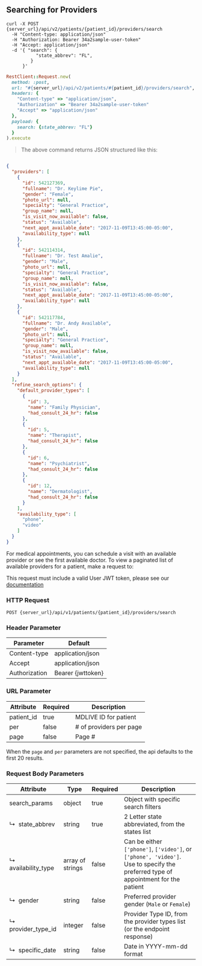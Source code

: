 ## Searching for Providers

```shell
curl -X POST {server_url}/api/v2/patients/{patient_id}/providers/search
  -H "Content-type: application/json"
  -H "Authorization: Bearer 34a2sample-user-token"
  -H "Accept: application/json"
  -d '{ "search": {
           "state_abbrev": "FL",
         }
      }'
```

```ruby
RestClient::Request.new(
  method: :post,
  url: "#{server_url}/api/v2/patients/#{patient_id}/providers/search",
  headers: {
    "Content-type" => "application/json",
    "Authorization" => "Bearer 34a2sample-user-token"
    "Accept" => "application/json"
  },
  payload: {
    search: {state_abbrev: "FL"}
  }
).execute
```
> The above command returns JSON structured like this:

```json

{
  "providers": [
    {
      "id": 542127369,
      "fullname": "Dr. Keylime Pie",
      "gender": "Female",
      "photo_url": null,
      "specialty": "General Practice",
      "group_name": null,
      "is_visit_now_available": false,
      "status": "Available",
      "next_appt_available_date": "2017-11-09T13:45:00-05:00",
      "availability_type": null
    },
    {
      "id": 542114314,
      "fullname": "Dr. Test Amalie",
      "gender": "Male",
      "photo_url": null,
      "specialty": "General Practice",
      "group_name": null,
      "is_visit_now_available": false,
      "status": "Available",
      "next_appt_available_date": "2017-11-09T13:45:00-05:00",
      "availability_type": null
    },
    {
      "id": 542117784,
      "fullname": "Dr. Andy Available",
      "gender": "Male",
      "photo_url": null,
      "specialty": "General Practice",
      "group_name": null,
      "is_visit_now_available": false,
      "status": "Available",
      "next_appt_available_date": "2017-11-09T13:45:00-05:00",
      "availability_type": null
    }
  ],
  "refine_search_options": {
    "default_provider_types": [
      {
        "id": 3,
        "name": "Family Physician",
        "had_consult_24_hr": false
      },
      {
        "id": 5,
        "name": "Therapist",
        "had_consult_24_hr": false
      },
      {
        "id": 6,
        "name": "Psychiatrist",
        "had_consult_24_hr": false
      },
      {
        "id": 12,
        "name": "Dermatologist",
        "had_consult_24_hr": false
      }
    ],
    "availability_type": [
      "phone",
      "video"
    ]
  }
}

```

For medical appointments, you can schedule a visit with an available provider or see the first available doctor.  To view a paginated list of available providers for a patient, make a request to:

This request must include a valid User JWT token, please see our [documentation](#user-tokens)

### HTTP Request

`POST {server_url}/api/v1/patients/{patient_id}/providers/search`

### Header Parameter

Parameter     | Default
---------     | -------
Content-type  | application/json
Accept        | application/json
Authorization | Bearer {jwttoken}

### URL Parameter

Attribute | Required | Description
--------- | ------- | -----------
patient_id | true   | MDLIVE ID for patient
per        | false  | # of providers per page
page       | false  | Page #

<aside class="notice">
  When the <code>page</code> and <code>per</code> parameters are not specified, the api defaults to the first 20 results.
</aside>

### Request Body Parameters

Attribute                | Type             | Required  | Description
-------------------------| -----------------| --------  | -----------
search_params            | object           | true      | Object with specific search filters
↳&nbsp; state_abbrev     | string           | true      | 2 Letter state abbreviated, from the states list
↳&nbsp; availability_type| array of strings | false     | Can be either `['phone']`, `['video']`, or `['phone', 'video']`. Use to specify the preferred type of appointment for the patient
↳&nbsp; gender           | string           | false     | Preferred provider gender (`Male` or `Female`)
↳&nbsp; provider_type_id | integer          | false     | Provider Type ID, from the provider types list (or the endpoint response)
↳&nbsp; specific_date    | string           | false     | Date in YYYY-mm-dd format

